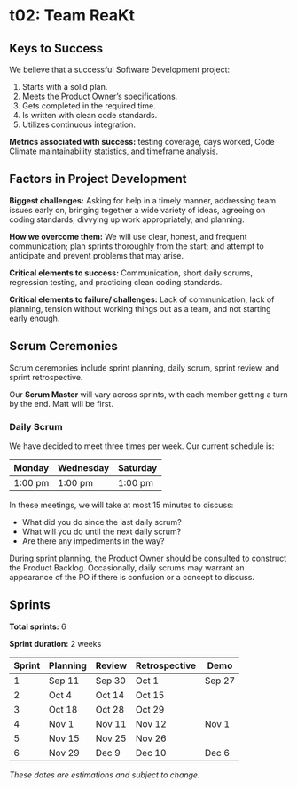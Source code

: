 # t02: Team ReaKt

## Keys to Success
We believe that a successful Software Development project:
1. Starts with a solid plan.
2. Meets the Product Owner’s specifications.
3. Gets completed in the required time.
4. Is written with clean code standards.
5. Utilizes continuous integration.

**Metrics associated with success:** testing coverage, days worked, Code Climate maintainability statistics, and timeframe analysis.

## Factors in Project Development

**Biggest challenges:** Asking for help in a timely manner, addressing team issues early on, bringing together a wide variety of ideas, agreeing on coding standards, divvying up work appropriately, and planning.

**How we overcome them:** We will use clear, honest, and frequent communication; plan sprints thoroughly from the start; and attempt to anticipate and prevent problems that may arise.

**Critical elements to success:** Communication, short daily scrums, regression testing, and practicing clean coding standards.

**Critical elements to failure/ challenges:** Lack of communication, lack of planning, tension without working things out as a team, and not starting early enough.

## Scrum Ceremonies
Scrum ceremonies include sprint planning, daily scrum, sprint review, and sprint retrospective.

Our **Scrum Master** will vary across sprints, with each member getting a turn by the end. Matt will be first.

### Daily Scrum
We have decided to meet three times per week. Our current schedule is:

| Monday  | Wednesday | Saturday |
| ------- | --------- | -------- |
| 1:00 pm | 1:00 pm   | 1:00 pm  |

In these meetings, we will take at most 15 minutes to discuss:
* What did you do since the last daily scrum?
* What will you do until the next daily scrum?
* Are there any impediments in the way?

During sprint planning, the Product Owner should be consulted to construct the Product Backlog. Occasionally, daily scrums may warrant an appearance of the PO if there is confusion or a concept to discuss.

## Sprints
**Total sprints:** 6

**Sprint duration:** 2 weeks

| Sprint | Planning | Review | Retrospective | Demo |
| ------ | -------- | ------ | ------------- | ---- |
| 1 | Sep 11 | Sep 30 | Oct 1 | Sep 27 |
| 2 | Oct 4 | Oct 14 | Oct 15 |  |
| 3 | Oct 18 | Oct 28 | Oct 29 |  | 
| 4 | Nov 1 | Nov 11 | Nov 12 | Nov 1 |
| 5 | Nov 15 | Nov 25 | Nov 26 |  |
| 6 | Nov 29 | Dec 9 | Dec 10 | Dec 6 |

*These dates are estimations and subject to change.*
